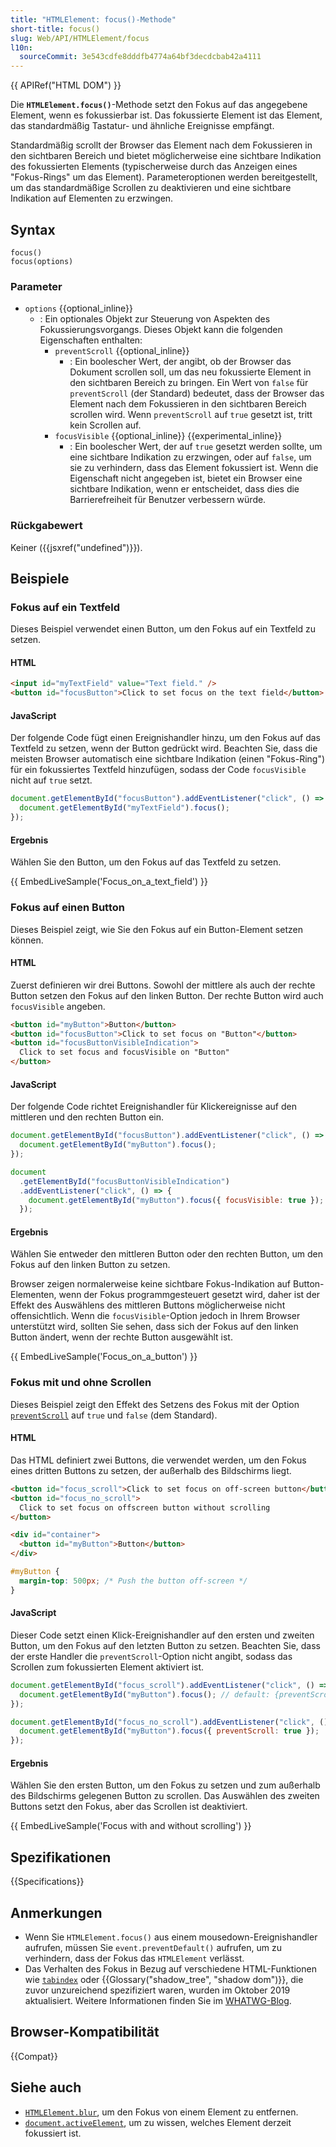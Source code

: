 ```yaml
---
title: "HTMLElement: focus()-Methode"
short-title: focus()
slug: Web/API/HTMLElement/focus
l10n:
  sourceCommit: 3e543cdfe8dddfb4774a64bf3decdcbab42a4111
---
```


{{ APIRef("HTML DOM") }}

Die **`HTMLElement.focus()`**-Methode setzt den Fokus auf das angegebene Element, wenn es fokussierbar ist.
Das fokussierte Element ist das Element, das standardmäßig Tastatur- und ähnliche Ereignisse empfängt.

Standardmäßig scrollt der Browser das Element nach dem Fokussieren in den sichtbaren Bereich und bietet möglicherweise eine sichtbare Indikation des fokussierten Elements (typischerweise durch das Anzeigen eines "Fokus-Rings" um das Element).
Parameteroptionen werden bereitgestellt, um das standardmäßige Scrollen zu deaktivieren und eine sichtbare Indikation auf Elementen zu erzwingen.

## Syntax

```js-nolint
focus()
focus(options)
```

### Parameter

- `options` {{optional_inline}}
  - : Ein optionales Objekt zur Steuerung von Aspekten des Fokussierungsvorgangs.
    Dieses Objekt kann die folgenden Eigenschaften enthalten:
    - `preventScroll` {{optional_inline}}
      - : Ein boolescher Wert, der angibt, ob der Browser das Dokument scrollen soll, um das neu fokussierte Element in den sichtbaren Bereich zu bringen.
        Ein Wert von `false` für `preventScroll` (der Standard) bedeutet, dass der Browser das Element nach dem Fokussieren in den sichtbaren Bereich scrollen wird.
        Wenn `preventScroll` auf `true` gesetzt ist, tritt kein Scrollen auf.
    - `focusVisible` {{optional_inline}} {{experimental_inline}}
      - : Ein boolescher Wert, der auf `true` gesetzt werden sollte, um eine sichtbare Indikation zu erzwingen, oder auf `false`, um sie zu verhindern, dass das Element fokussiert ist.
        Wenn die Eigenschaft nicht angegeben ist, bietet ein Browser eine sichtbare Indikation, wenn er entscheidet, dass dies die Barrierefreiheit für Benutzer verbessern würde.

### Rückgabewert

Keiner ({{jsxref("undefined")}}).

## Beispiele

### Fokus auf ein Textfeld

Dieses Beispiel verwendet einen Button, um den Fokus auf ein Textfeld zu setzen.

#### HTML

```html
<input id="myTextField" value="Text field." />
<button id="focusButton">Click to set focus on the text field</button>
```

#### JavaScript

Der folgende Code fügt einen Ereignishandler hinzu, um den Fokus auf das Textfeld zu setzen, wenn der Button gedrückt wird.
Beachten Sie, dass die meisten Browser automatisch eine sichtbare Indikation (einen "Fokus-Ring") für ein fokussiertes Textfeld hinzufügen, sodass der Code `focusVisible` nicht auf `true` setzt.

```js
document.getElementById("focusButton").addEventListener("click", () => {
  document.getElementById("myTextField").focus();
});
```

#### Ergebnis

Wählen Sie den Button, um den Fokus auf das Textfeld zu setzen.

{{ EmbedLiveSample('Focus_on_a_text_field') }}

### Fokus auf einen Button

Dieses Beispiel zeigt, wie Sie den Fokus auf ein Button-Element setzen können.

#### HTML

Zuerst definieren wir drei Buttons.
Sowohl der mittlere als auch der rechte Button setzen den Fokus auf den linken Button.
Der rechte Button wird auch `focusVisible` angeben.

```html
<button id="myButton">Button</button>
<button id="focusButton">Click to set focus on "Button"</button>
<button id="focusButtonVisibleIndication">
  Click to set focus and focusVisible on "Button"
</button>
```

#### JavaScript

Der folgende Code richtet Ereignishandler für Klickereignisse auf den mittleren und den rechten Button ein.

```js
document.getElementById("focusButton").addEventListener("click", () => {
  document.getElementById("myButton").focus();
});

document
  .getElementById("focusButtonVisibleIndication")
  .addEventListener("click", () => {
    document.getElementById("myButton").focus({ focusVisible: true });
  });
```

#### Ergebnis

Wählen Sie entweder den mittleren Button oder den rechten Button, um den Fokus auf den linken Button zu setzen.

Browser zeigen normalerweise keine sichtbare Fokus-Indikation auf Button-Elementen, wenn der Fokus programmgesteuert gesetzt wird, daher ist der Effekt des Auswählens des mittleren Buttons möglicherweise nicht offensichtlich.
Wenn die `focusVisible`-Option jedoch in Ihrem Browser unterstützt wird, sollten Sie sehen, dass sich der Fokus auf den linken Button ändert, wenn der rechte Button ausgewählt ist.

{{ EmbedLiveSample('Focus_on_a_button') }}

### Fokus mit und ohne Scrollen

Dieses Beispiel zeigt den Effekt des Setzens des Fokus mit der Option [`preventScroll`](#preventscroll) auf `true` und `false` (dem Standard).

#### HTML

Das HTML definiert zwei Buttons, die verwendet werden, um den Fokus eines dritten Buttons zu setzen, der außerhalb des Bildschirms liegt.

```html
<button id="focus_scroll">Click to set focus on off-screen button</button>
<button id="focus_no_scroll">
  Click to set focus on offscreen button without scrolling
</button>

<div id="container">
  <button id="myButton">Button</button>
</div>
```

```css hidden
#myButton {
  margin-top: 500px; /* Push the button off-screen */
}
```

#### JavaScript

Dieser Code setzt einen Klick-Ereignishandler auf den ersten und zweiten Button, um den Fokus auf den letzten Button zu setzen.
Beachten Sie, dass der erste Handler die `preventScroll`-Option nicht angibt, sodass das Scrollen zum fokussierten Element aktiviert ist.

```js
document.getElementById("focus_scroll").addEventListener("click", () => {
  document.getElementById("myButton").focus(); // default: {preventScroll:false}
});

document.getElementById("focus_no_scroll").addEventListener("click", () => {
  document.getElementById("myButton").focus({ preventScroll: true });
});
```

#### Ergebnis

Wählen Sie den ersten Button, um den Fokus zu setzen und zum außerhalb des Bildschirms gelegenen Button zu scrollen.
Das Auswählen des zweiten Buttons setzt den Fokus, aber das Scrollen ist deaktiviert.

{{ EmbedLiveSample('Focus with and without scrolling') }}

## Spezifikationen

{{Specifications}}

## Anmerkungen

- Wenn Sie `HTMLElement.focus()` aus einem mousedown-Ereignishandler aufrufen, müssen Sie `event.preventDefault()` aufrufen, um zu verhindern, dass der Fokus das `HTMLElement` verlässt.
- Das Verhalten des Fokus in Bezug auf verschiedene HTML-Funktionen wie [`tabindex`](/de/docs/Web/HTML/Reference/Global_attributes/tabindex) oder {{Glossary("shadow_tree", "shadow dom")}}, die zuvor unzureichend spezifiziert waren, wurden im Oktober 2019 aktualisiert.
  Weitere Informationen finden Sie im [WHATWG-Blog](https://blog.whatwg.org/focusing-on-focus).

## Browser-Kompatibilität

{{Compat}}

## Siehe auch

- [`HTMLElement.blur`](/de/docs/Web/API/HTMLElement/blur), um den Fokus von einem Element zu entfernen.
- [`document.activeElement`](/de/docs/Web/API/Document/activeElement), um zu wissen, welches Element derzeit fokussiert ist.
